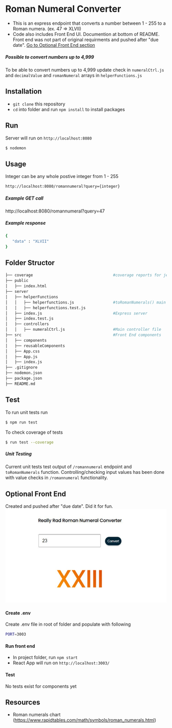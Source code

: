 # Roman Numeral Converter

- This is an express endpoint that converts a number between 1 - 255 to a Roman numera. (ex. 47 => XLVII)
- Code also includes Front End UI. Documention at bottom of README. Front end was not part of original requirments and pushed after "due date". 
[Go to Optional Front End section](##optional-front-end)

##### Possible to convert numbers up to 4,999
To be able to convert numbers up to 4,999 update check in `numeralCtrl.js` and `decimalValue` and `romanNumeral` arrays in `helperFunctions.js`

## Installation

- `git clone` this repository
- `cd` into folder and run `npm install` to install packages


## Run
Server will run on `http://localhost:8080`

```bash
$ nodemon
```

## Usage
Integer can be any whole postive integer from 1 - 255
```bash
http://localhost:8080/romannumeral?query={integer}
```

##### Example GET call
http://localhost:8080/romannumeral?query=47

##### Example response
 ```bash
 {
    "data" : "XLVII"
 }
 ```

## Folder Structor
```bash
├── coverage                                   #coverage reports for jest/test coverage
├── public
│   ├── index.html
├── server
│   ├── helperFunctions
│   │   ├── helperfunctions.js                 #toRomanNumerals() main functionality of endpoint
│   │   ├── helperfunctions.test.js
│   ├── index.js                               #Express server
│   ├── index.test.js
│   ├── controllers                            
│   │   ├── numeralCtrl.js                     #Main controller file
├── src                                        #Front End components
│   ├── components
│   ├── reusableComponents
│   ├── App.css
│   ├── App.js
│   ├── index.js
├── .gitignore
├── nodemon.json
├── package.json
├── README.md
```

## Test
To run unit tests run
```bash
$ npm run test
```

To check coverage of tests
```bash
$ run test --coverage
```
##### Unit Testing
Current unit tests test output of `/romannumeral` endpoint and `toRomanNumerals` function. Controlling/checking input values has been done with value checks in `/romannumeral` functionality. 

## Optional Front End
Created and pushed after "due date". Did it for fun. 
![Front End UI](https://github.com/samanthajeet/aem-engineering-test/blob/main/images/Capture.JPG?raw=true)

#### Create .env
Create .env file in root of folder and populate with following
```bash
PORT=3003
```
#### Run front end
- In project folder, run `npm start`
- React App will run on `http://localhost:3003/`

#### Test
No tests exist for components yet

## Resources
- Roman numerals chart (https://www.rapidtables.com/math/symbols/roman_numerals.html)
